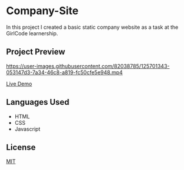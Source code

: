 # Company-Site

In this project I created a basic static company website as a task at the GirlCode learnership.

## Project Preview

<https://user-images.githubusercontent.com/82038785/125701343-053147d3-7a34-46c8-a819-fc50cfe5e948.mp4>

[Live Demo](https://raw.githack.com/SantishaR/Company-Site/master/index.html)

## Languages Used

- HTML
- CSS
- Javascript

## License

[MIT](https://choosealicense.com/licenses/mit/)
